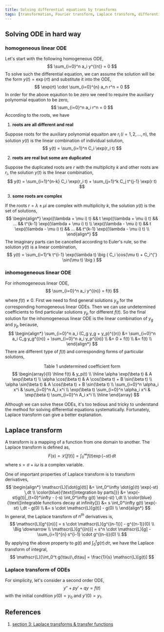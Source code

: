 ```yaml
---
title: Solving differential equations by transforms
tags: [transformation, Fourier transform, Laplace transform, differential equaiton, Green's function]
---
```


## Solving ODE in hard way ##

### homogeneous linear ODE ###

Let's start with the following homogeneous ODE,
$$
\sum_{i=0}^n a_i y^{(n)} = 0
$$
To solve such the differential equation, we can assume the solution will be the form $y(t)=\exp(rt)$ and substitute it into the ODE,
$$
\exp(rt) \cdot \sum_{i=0}^{n} a_n r^n = 0
$$
In order for the above eqaution to be zero we need to require the auxiliary polynomial equation to be zero,
$$
\sum_{i=0}^n a_i r^n = 0
$$
According to the roots, we have

1. **roots are all different and real**

Suppose roots for the auxiliary polynomial equaiton are $r_i\,(i=1,2,...,n)$, the solution $y(t)$ is the linear combination of individual solution,
$$
y(t) = \sum_{i=1}^n C_i \exp(r_i t)
$$

2. **roots are real but some are duplicated**

Suppose the duplicated roots are $r$ with the multiplicity $k$ and other roots are $r_i$, the solution $y(t)$ is the linear combination,
$$
y(t) = \sum_{i=1}^{n-k} C_i \exp(r_i t) + \sum_{j=1}^k C_j t^{j-1} \exp(r t)
$$

3. **some roots are complex**

If the roots $r=\lambda \pm \mu i$ are complex with multiplicity $k$, the solution $y(t)$ is the set of solutions,
$$
\begin{align*}
        \exp((\lambda + \mu i) t) && t \exp((\lambda + \mu i) t) && ... && t^{k-1} \exp((\lambda + \mu i) t) \\
        \exp((\lambda - \mu i) t) && t \exp((\lambda - \mu i) t) && ... && t^{k-1} \exp((\lambda - \mu i) t) \\
\end{align*}
$$
The imaginary parts can be cancelled according to Euler's rule, so the solution $y(t)$ is a linear combination,
$$
y(t) = \sum_{i=1}^k t^{i-1} \exp(\lambda t) \big ( C_i \cos(\mu t) + C_i^{'} \sin(\mu t) \big )
$$

### inhomogeneous linear ODE ###

For inhomogeneous linear ODE,
$$
\sum_{i=0}^n a_i y^{(n)} = f(t)
$$

where $f(t) \neq 0$. First we need to find general solutions $y_g$ for the corresponding homogeneous linear ODEs. Then we can use undetermined coefficients to find particular solutions $y_p$ for different $f(t)$. So the final solution for the inhomogeneous linear ODE is the linear combination of $y_g$ and $y_p$ because,
$$
\begin{align*}
        \sum_{i=0}^n a_i (C_g y_g + y_p)^{(n)} &= \sum_{i=0}^n a_i C_g y_g^{(n)} + \sum_{i=0}^n a_i y_p^{(n)} \\
        &= 0 + f(t) \\
        &= f(t) \\
\end{align*}
$$
There are different type of $f(t)$ and corresponding forms of particular solutions,

$$ \text{Table 1 undetermined coefficient form} $$
$$ \begin{array}{ll}
\hline
f(t) & y_p(t) \\
\hline
\alpha \exp(\beta t) & A \exp(\beta t) \\
\alpha \cos(\beta t) & A \cos(\beta t) + B \sin(\beta t) \\
\alpha \sin(\beta t) & A \cos(\beta t) + B \sin(\beta t) \\
\sum_{i=0}^n \alpha_i x^i & \sum_{i=0}^n A_i x^i \\
\exp(\beta t) \sum_{i=0}^n \alpha_i x^i & \exp(\beta t) \sum_{i=0}^n A_i x^i \\
\hline
\end{array} $$

Although we can solve these ODEs, it's too tedious and tricky to understand the method for solving differential equations systematically. Fortunately, Laplace transform can give a better explanation.

## Laplace transform ##

A transform is a mapping of a function from one domain to another. The Laplace transform is defined as, 
$$
F(s) = \mathscr{L}[f(t)] = \int_0^{\infty} f(t) \exp(-st) \,dt
$$
where $s=\sigma+i \omega$ is a complex variable.

One of important properties of Laplace transform is to transform derivatives,
$$
\begin{align*}
        \mathscr{L}[\dot{g}(t)] &= \int_0^\infty \dot{g}(t) \exp(-st) \,dt \\
        \color{blue}{\text{[integration by parts]}} &= \exp(-st)g(t)|_{t=0}^\infty - (-s) \int_0^\infty g(t) \exp(-st) \,dt \\
        \color{blue}{\text{[integrable functions decay at infinity]}} &= s \int_0^\infty g(t) \exp(-st) \,dt - g(0) \\
        &= s \cdot \mathscr{L}[g(t)] - g(0) \\
\end{align*}
$$
In general, the Laplace transform of $n^{th}$ derivatives is,
$$
\mathscr{L}[g^{(n)}] = s \cdot \mathscr{L}[g^{(n-1)}] - g^{(n-1)}(0) \\
\Big \downarrow \\
\mathscr{L}[g^{(n)}] = s^n \cdot \mathscr{L}[g] - \sum_{i=1}^{n} s^{i-1} \cdot g^{(n-i)}(0) \\
$$
By applying the above property to $g(t)$ and $\int_0^t g(\tau) \,d\tau$, we have the Laplace transform of integral,
$$
\mathscr{L}[\int_0^t g(\tau)\,d\tau] = \frac{1}{s} \mathscr{L}[g(t)]
$$

### Laplace transform of ODEs ###

For simplicity, let's consider a second order ODE,
$$
y'' + p y' + q y = f(t)
$$
with the initial condition $y(0)=y_0$ and $y'(0)=y_1$.

## References ##

1. [section 3: Laplace transforms & transfer functions](https://web.engr.oregonstate.edu/~webbky/ESE499_files/)


